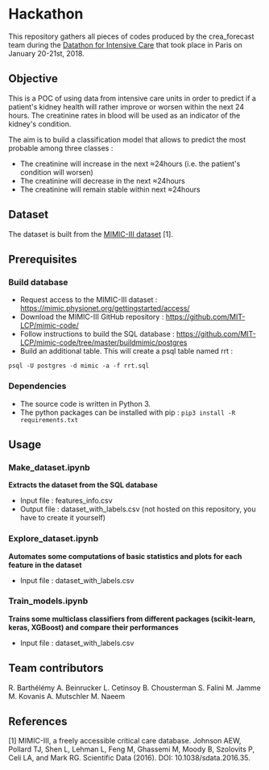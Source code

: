 # Hackathon

This repository gathers all pieces of codes produced by the crea_forecast team during the [Datathon for Intensive Care](http://blogs.aphp.fr/dat-icu/) that took place in Paris on January 20-21st, 2018. 

## Objective
This is a POC of using data from intensive care units in order to predict if a patient's kidney health will rather improve or worsen within the next 24 hours. The creatinine rates in blood will be used as an indicator of the kidney's condition.

The aim is to build a classification model that allows to predict the most probable among three classes :
- The creatinine will increase in the next ≈24hours (i.e. the patient's condition will worsen)
- The creatinine will decrease in the next ≈24hours 
- The creatinine will remain stable within next ≈24hours

## Dataset
The dataset is built from the [MIMIC-III dataset](https://mimic.physionet.org/) [1].

## Prerequisites

### Build database
- Request access to the MIMIC-III dataset : https://mimic.physionet.org/gettingstarted/access/
- Download the MIMIC-III GitHub repository : https://github.com/MIT-LCP/mimic-code/
- Follow instructions to build the SQL database : https://github.com/MIT-LCP/mimic-code/tree/master/buildmimic/postgres
- Build an additional table. This will create a psql table named rrt : 
```cd mimic-code/concepts/ 
psql -U postgres -d mimic -a -f rrt.sql
```

### Dependencies
- The source code is written in Python 3.
- The python packages can be installed with pip : `pip3 install -R requirements.txt`

## Usage
### Make_dataset.ipynb 
**Extracts the dataset from the SQL database**
- Input file : features_info.csv
- Output file : dataset_with_labels.csv (not hosted on this repository, you have to create it yourself)

### Explore_dataset.ipynb
**Automates some computations of basic statistics and plots for each feature in the dataset**
- Input file : dataset_with_labels.csv

### Train_models.ipynb
**Trains some multiclass classifiers from different packages (scikit-learn, keras, XGBoost) and compare their performances**
- Input file : dataset_with_labels.csv

## Team contributors
R. Barthélémy
A. Beinrucker
L. Cetinsoy
B. Chousterman
S. Falini
M. Jamme
M. Kovanis
A. Mutschler
M. Naeem

## References
[1] MIMIC-III, a freely accessible critical care database. Johnson AEW, Pollard TJ, Shen L, Lehman L, Feng M, Ghassemi M, Moody B, Szolovits P, Celi LA, and Mark RG. Scientific Data (2016). DOI: 10.1038/sdata.2016.35. 
